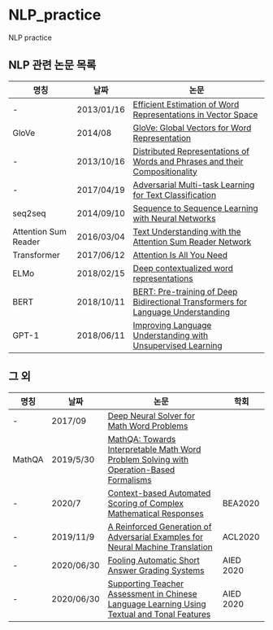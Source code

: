 # NLP_practice
NLP practice

## NLP 관련 논문 목록
|명칭|날짜|논문|
|---|---|---|
|-|2013/01/16|[Efficient Estimation of Word Representations in Vector Space](https://arxiv.org/abs/1301.3781)|
|GloVe|2014/08|[GloVe: Global Vectors for Word Representation](https://www.aclweb.org/anthology/D14-1162/)|
|-|2013/10/16|[Distributed Representations of Words and Phrases and their Compositionality](https://arxiv.org/abs/1310.4546)|
|-|2017/04/19|[Adversarial Multi-task Learning for Text Classification](https://arxiv.org/abs/1704.05742)|
|seq2seq|2014/09/10|[Sequence to Sequence Learning with Neural Networks](https://arxiv.org/abs/1409.3215)|
|Attention Sum Reader|2016/03/04|[Text Understanding with the Attention Sum Reader Network](https://arxiv.org/abs/1603.01547)|
|Transformer|2017/06/12|[Attention Is All You Need](https://arxiv.org/abs/1706.03762)|
|ELMo|2018/02/15|[Deep contextualized word representations](https://arxiv.org/abs/1802.05365)|
|BERT|2018/10/11|[BERT: Pre-training of Deep Bidirectional Transformers for Language Understanding](https://arxiv.org/abs/1810.04805)|
|GPT-1|2018/06/11|[Improving Language Understanding with Unsupervised Learning](https://openai.com/blog/language-unsupervised/)|


## 그 외
|명칭|날짜|논문|학회|
|---|---|---|---|
|-|2017/09|[Deep Neural Solver for Math Word Problems](https://www.aclweb.org/anthology/D17-1088/)||
|MathQA|2019/5/30|[MathQA: Towards Interpretable Math Word Problem Solving with Operation-Based Formalisms](https://arxiv.org/abs/1905.13319)||
|-|2020/7|[Context-based Automated Scoring of Complex Mathematical Responses](https://www.aclweb.org/anthology/2020.bea-1.19/)|BEA2020|
|-|2019/11/9|[A Reinforced Generation of Adversarial Examples for Neural Machine Translation](https://arxiv.org/abs/1911.03677)|ACL2020|
|-|2020/06/30|[Fooling Automatic Short Answer Grading Systems](https://link.springer.com/chapter/10.1007/978-3-030-52237-7_15)|AIED 2020|
|-|2020/06/30|[Supporting Teacher Assessment in Chinese Language Learning Using Textual and Tonal Features](https://link.springer.com/chapter/10.1007/978-3-030-52237-7_45)|AIED 2020|
